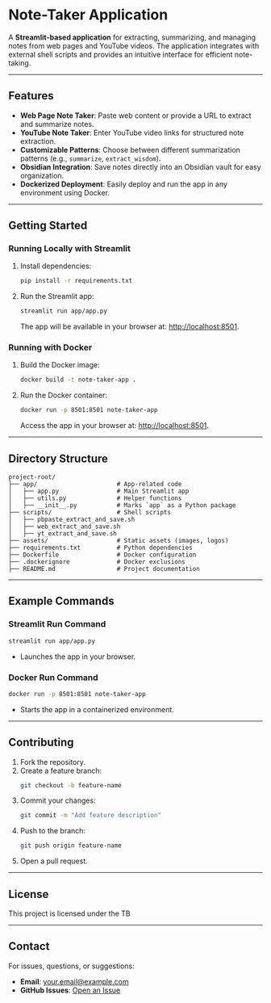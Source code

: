 # Note-Taker Application

A **Streamlit-based application** for extracting, summarizing, and managing notes from web pages and YouTube videos. The application integrates with external shell scripts and provides an intuitive interface for efficient note-taking.

---

## Features

- **Web Page Note Taker**: Paste web content or provide a URL to extract and summarize notes.
- **YouTube Note Taker**: Enter YouTube video links for structured note extraction.
- **Customizable Patterns**: Choose between different summarization patterns (e.g., `summarize`, `extract_wisdom`).
- **Obsidian Integration**: Save notes directly into an Obsidian vault for easy organization.
- **Dockerized Deployment**: Easily deploy and run the app in any environment using Docker.

---

## Getting Started

### Running Locally with Streamlit

1. Install dependencies:
   ```bash
   pip install -r requirements.txt
   ```

2. Run the Streamlit app:
   ```bash
   streamlit run app/app.py
   ```

   The app will be available in your browser at: [http://localhost:8501](http://localhost:8501).

### Running with Docker

1. Build the Docker image:
   ```bash
   docker build -t note-taker-app .
   ```

2. Run the Docker container:
   ```bash
   docker run -p 8501:8501 note-taker-app
   ```

   Access the app in your browser at: [http://localhost:8501](http://localhost:8501).

---

## Directory Structure

```plaintext
project-root/
├── app/                      # App-related code
│   ├── app.py                # Main Streamlit app
│   ├── utils.py              # Helper functions
│   ├── __init__.py           # Marks `app` as a Python package
├── scripts/                  # Shell scripts
│   ├── pbpaste_extract_and_save.sh
│   ├── web_extract_and_save.sh
│   ├── yt_extract_and_save.sh
├── assets/                   # Static assets (images, logos)
├── requirements.txt          # Python dependencies
├── Dockerfile                # Docker configuration
├── .dockerignore             # Docker exclusions
├── README.md                 # Project documentation
```

---

## Example Commands

### Streamlit Run Command
```bash
streamlit run app/app.py
```

- Launches the app in your browser.

### Docker Run Command
```bash
docker run -p 8501:8501 note-taker-app
```

- Starts the app in a containerized environment.

---

## Contributing

1. Fork the repository.
2. Create a feature branch:
   ```bash
   git checkout -b feature-name
   ```
3. Commit your changes:
   ```bash
   git commit -m "Add feature description"
   ```
4. Push to the branch:
   ```bash
   git push origin feature-name
   ```
5. Open a pull request.

---

## License

This project is licensed under the TB

---

## Contact

For issues, questions, or suggestions:
- **Email**: your.email@example.com
- **GitHub Issues**: [Open an Issue](https://github.com/tsogtbatjargal/note_taker/issues)

